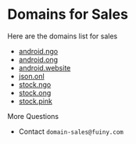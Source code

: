 # Domains for Sales

Here are the domains list for sales

- [android.ngo](https://www.namecheap.com/domains/registration/results/?domain=android.ngo)
- [android.ong](https://www.namecheap.com/domains/registration/results/?domain=android.ong)
- [android.website](https://www.namecheap.com/domains/registration/results/?domain=android.website)
- [json.onl](https://www.namecheap.com/domains/registration/results/?domain=json.onl)
- [stock.ngo](https://www.namecheap.com/domains/registration/results/?domain=stock.ngo)
- [stock.ong](https://www.namecheap.com/domains/registration/results/?domain=stock.ong)
- [stock.pink](https://www.namecheap.com/domains/registration/results/?domain=stock.pink)

More Questions

- Contact `domain-sales@fuiny.com`
